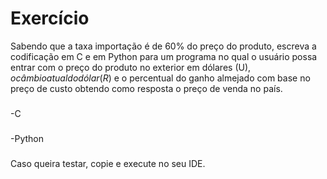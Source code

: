 # Exercício

Sabendo que a taxa importação é de 60% do preço do produto, escreva a codificação em C e em 
Python para um programa no qual o usuário possa entrar com o preço do produto no exterior em dólares 
(U$), o câmbio atual do dólar (R$) e o percentual do ganho almejado com base no 
preço de custo obtendo como resposta o preço de venda no país.
###
-C
###
-Python
###
Caso queira testar, copie e execute no seu IDE.

